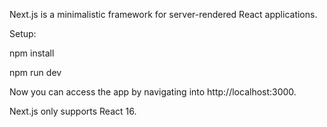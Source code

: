 Next.js is a minimalistic framework for server-rendered React applications.


Setup:

npm install 

npm run dev

Now you can access the app by navigating into http://localhost:3000.


Next.js only supports React 16.
